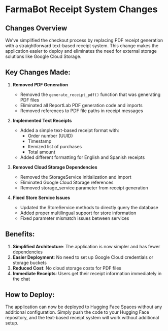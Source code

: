 # FarmaBot Receipt System Changes

## Changes Overview

We've simplified the checkout process by replacing PDF receipt generation with a straightforward text-based receipt system. This change makes the application easier to deploy and eliminates the need for external storage solutions like Google Cloud Storage.

## Key Changes Made:

1. **Removed PDF Generation**
   - Removed the `generate_receipt_pdf()` function that was generating PDF files
   - Eliminated all ReportLab PDF generation code and imports
   - Removed references to PDF file paths in receipt messages

2. **Implemented Text Receipts**
   - Added a simple text-based receipt format with:
     - Order number (UUID)
     - Timestamp
     - Itemized list of purchases
     - Total amount
   - Added different formatting for English and Spanish receipts

3. **Removed Cloud Storage Dependencies**
   - Removed the StorageService initialization and import
   - Eliminated Google Cloud Storage references
   - Removed storage_service parameter from receipt generation

4. **Fixed Store Service Issues**
   - Updated the StoreService methods to directly query the database
   - Added proper multilingual support for store information
   - Fixed parameter mismatch issues between services

## Benefits:

1. **Simplified Architecture**: The application is now simpler and has fewer dependencies
2. **Easier Deployment**: No need to set up Google Cloud credentials or storage buckets
3. **Reduced Cost**: No cloud storage costs for PDF files
4. **Immediate Receipts**: Users get their receipt information immediately in the chat

## How to Deploy:

The application can now be deployed to Hugging Face Spaces without any additional configuration. Simply push the code to your Hugging Face repository, and the text-based receipt system will work without additional setup. 